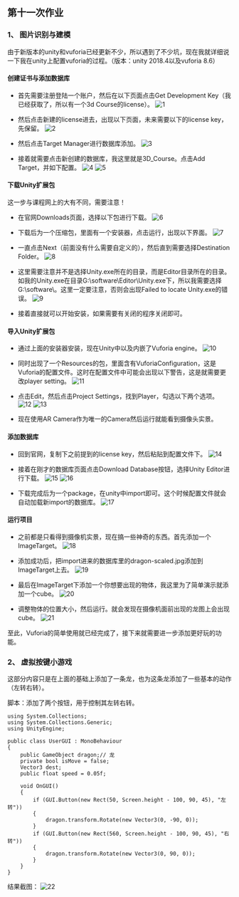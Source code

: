 ## 第十一次作业
### 1、 图片识别与建模
由于新版本的unity和vuforia已经更新不少，所以遇到了不少坑，现在我就详细说一下我在unity上配置vuforia的过程。（版本：unity 2018.4以及vuforia 8.6）

#### 创建证书与添加数据库
* 首先需要注册登陆一个账户，然后在以下页面点击Get Development Key（我已经获取了，所以有一个3d Course的license）。
![1](img/1.png)

* 然后点击新建的license进去，出现以下页面，未来需要以下的license key，先保留。
![2](img/2.png)

* 然后点击Target Manager进行数据库添加。
![3](img/3.png)

* 接着就需要点击新创建的数据库，我这里就是3D_Course。点击Add Target，并如下配置。
![4](img/4.png)
![5](img/5.png)

#### 下载Unity扩展包
这一步与课程网上的大有不同，需要注意！

* 在官网Downloads页面，选择以下包进行下载。
![6](img/6.png)

* 下载后为一个压缩包，里面有一个安装器，点击运行，出现以下界面。
![7](img/7.png)

* 一直点击Next（前面没有什么需要自定义的），然后直到需要选择Destination Folder。
![8](img/8.png)

* 这里需要注意并不是选择Unity.exe所在的目录，而是Editor目录所在的目录。如我的Unity.exe在目录G:\software\Editor\Unity.exe下，所以我需要选择G:\software\。这里一定要注意，否则会出现Failed to locate Unity.exe的错误。
![9](img/9.png)

* 接着直接就可以开始安装，如果需要有关闭的程序关闭即可。

#### 导入Unity扩展包
* 通过上面的安装器安装，现在Unity中以及内嵌了Vuforia engine。
![10](img/10.png)

* 同时出现了一个Resources的包，里面含有VuforiaConfiguration，这是Vuforia的配置文件。这时在配置文件中可能会出现以下警告，这是就需要更改player setting。
![11](img/11.png)

* 点击Edit，然后点击Project Settings，找到Player，勾选以下两个选项。
![12](img/12.png)
![13](img/13.png)

* 现在使用AR Camera作为唯一的Camera然后运行就能看到摄像头实景。

#### 添加数据库
* 回到官网，复制下之前提到的license key，然后粘贴到配置文件下。
![14](img/14.png)

* 接着在刚才的数据库页面点击Download Database按钮，选择Unity Editor进行下载。
![15](img/15.png)
![16](img/16.png)

* 下载完成后为一个package，在unity中import即可。这个时候配置文件就会自动加载新import的数据库。
![17](img/17.png)

#### 运行项目
* 之前都是只看得到摄像机实景，现在搞一些神奇的东西。首先添加一个ImageTarget。
![18](img/18.png)

* 添加成功后，把import进来的数据库里的dragon-scaled.jpg添加到ImageTarget上去。
![19](img/19.png)

* 最后在ImageTarget下添加一个你想要出现的物体，我这里为了简单演示就添加一个cube。
![20](img/20.png)

* 调整物体的位置大小，然后运行。就会发现在摄像机面前出现的龙图上会出现cube。
![21](img/21.png)

至此，Vuforia的简单使用就已经完成了，接下来就需要进一步添加更好玩的功能。

### 2、 虚拟按键小游戏
这部分内容只是在上面的基础上添加了一条龙，也为这条龙添加了一些基本的动作（左转右转）。

脚本：添加了两个按钮，用于控制其左转右转。
```
using System.Collections;
using System.Collections.Generic;
using UnityEngine;

public class UserGUI : MonoBehaviour
{
    public GameObject dragon;// 龙
    private bool isMove = false;
    Vector3 dest;
    public float speed = 0.05f;

    void OnGUI()
    {
        if (GUI.Button(new Rect(50, Screen.height - 100, 90, 45), "左转"))
        {
            dragon.transform.Rotate(new Vector3(0, -90, 0));
        }
        if (GUI.Button(new Rect(560, Screen.height - 100, 90, 45), "右转"))
        {
            dragon.transform.Rotate(new Vector3(0, 90, 0));
        }
    }
}

```

结果截图：
![22](img/22.png)